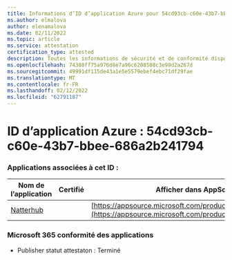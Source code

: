 ```yaml
---
title: Informations d’ID d’application Azure pour 54cd93cb-c60e-43b7-bbee-686a2b241794
ms.author: elmalova
author: elenamalova
ms.date: 02/11/2022
ms.topic: article
ms.service: attestation
certification_type: attested
description: Toutes les informations de sécurité et de conformité disponibles pour 54cd93cb-c60e-43b7-bbee-686a2b241794.
ms.openlocfilehash: 74388ff75a976d8e7a96c6208508c3e99d2a267d
ms.sourcegitcommit: 49991df115de43a1e5e5579ebef4ebc71df29fae
ms.translationtype: MT
ms.contentlocale: fr-FR
ms.lasthandoff: 02/12/2022
ms.locfileid: "62791187"
---
```

# <a name="azure-app-id-54cd93cb-c60e-43b7-bbee-686a2b241794"></a>ID d’application Azure : 54cd93cb-c60e-43b7-bbee-686a2b241794


### <a name="apps-associated-with-this-id"></a>Applications associées à cet ID :
| **Nom de l’application** | **Certifié** | **Afficher dans AppSource** |
|--------------|---------------|-----------------------|
| [Natterhub](https://docs.microsoft.com/microsoft-365-app-certification/forward/WA200003420) |  | [https://appsource.microsoft.com/product/office/WA200003420](https://appsource.microsoft.com/product/office/WA200003420) |

### <a name="microsoft-365-app-compliance-status"></a>Microsoft 365 conformité des applications
- Publisher statut attestaton : Terminé

